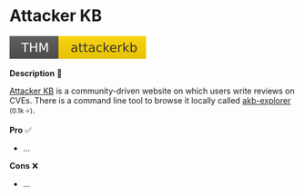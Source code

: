 # Attacker KB

[![attackerkb](../../../_badges/thm/attackerkb.svg)](https://tryhackme.com/room/attackerkb)

<div class="row row-cols-lg-2"><div>

**Description** 🍁

[Attacker KB](https://attackerkb.com/) is a community-driven website on which users write reviews on CVEs. There is a command line tool to browse it locally called [akb-explorer](https://github.com/horshark/akb-explorer) <small>(0.1k ⭐)</small>.
</div><div>

**Pro** ✅

* ...

**Cons** ❌

* ...
</div></div>